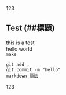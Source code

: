 123
## Test (##標題) 

this is a test<br>
hello world<br>
``make``<br>

```
git add .
git commit -m "hello"
markdown 語法
```
123